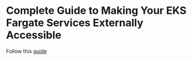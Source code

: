 # Complete Guide to Making Your EKS Fargate Services Externally Accessible

Follow this [guide](https://dev.to/gbenga700/deploying-a-dockerized-web-application-with-aws-ecs-and-fargate-29bb)
